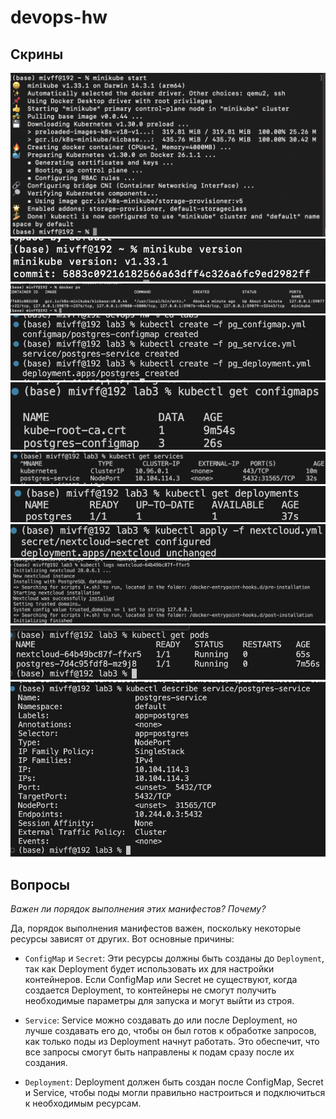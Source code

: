 # devops-hw
## Скрины
![1](./screens/sc1.png)
![2](./screens/sc2.png)
![3](./screens/sc3.png)
![4](./screens/sc4.png)
![5](./screens/sc5.png)
![6](./screens/sc6.png)
![7](./screens/sc7.png)
![9](./screens/sc11.png)
![10](./screens/sc10.png)
![11](./screens/sc9.png)
![12](./screens/sc12.png)
## Вопросы
*Важен ли порядок выполнения этих манифестов? Почему?*

  
Да, порядок выполнения манифестов важен, поскольку некоторые ресурсы зависят от других. Вот основные причины:

- ```ConfigMap``` и ```Secret```:
Эти ресурсы должны быть созданы до ```Deployment```, так как Deployment будет использовать их для настройки контейнеров. Если ConfigMap или Secret не существуют, когда создается Deployment, то контейнеры не смогут получить необходимые параметры для запуска и могут выйти из строя.

- ```Service```:
Service можно создавать до или после Deployment, но лучше создавать его до, чтобы он был готов к обработке запросов, как только поды из Deployment начнут работать. Это обеспечит, что все запросы смогут быть направлены к подам сразу после их создания.

- ```Deployment```:
Deployment должен быть создан после ConfigMap, Secret и Service, чтобы поды могли правильно настроиться и подключиться к необходимым ресурсам.
